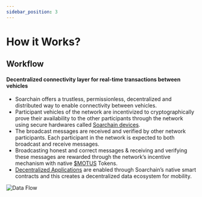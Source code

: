 ```yaml
---
sidebar_position: 3
---
```


# How it Works?

## Workflow
#### Decentralized connectivity layer for real-time transactions between vehicles
- Soarchain offers a trustless, permissionless, decentralized and distributed way to enable connectivity between vehicles.
- Participant vehicles of the network are incentivized to cryptographically prove their availability to the other participants through the network using secure hardwares called ​[Soarchain devices](https://www.soarchain.com/devices).
- The broadcast messages are received and verified by other network participants. Each participant in the network is expected to both broadcast and receive messages.
- Broadcasting honest and correct messages & receiving and verifying these messages are rewarded through the network’s incentive mechanism with native [$MOTUS](/category/motus-token) Tokens.
- ​[Decentralized Applications](https://www.soarchain.com/application-ecosystem) are enabled through Soarchain’s native smart contracts and this creates a decentralized data ecosystem for mobility. 


![Data Flow](/img/data_flow1.gif)
